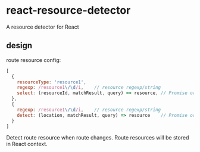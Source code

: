 # react-resource-detector
A resource detector for React

## design
route resource config:
```javascript
[
  {
    resourceType: 'resource1',
    regexp: /resource1\/\d/i,    // resource regexp/string
    select: (resourceId, matchResult, query) => resource, // Promise or not
  },
  {
    regexp: /resource1\/\d/i,    // resource regexp/string
    detect: (location, matchResult, query) => resource    // Promise or not
  }
]
```

Detect route resource when route changes.
Route resources will be stored in React context.
